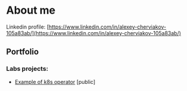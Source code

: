 # About me

Linkedin profile: [https://www.linkedin.com/in/alexey-cherviakov-105a83ab/](https://www.linkedin.com/in/alexey-cherviakov-105a83ab/)

## Portfolio

### Labs projects:

- [Example of k8s operator](https://github.com/alexchspb/jft-demo-k8s-operator-sdk-0001.git) [public]
